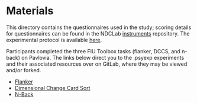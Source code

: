 # Materials

This directory contains the questionnaires used in the study; scoring details for questionnaires can be found in the NDCLab [instruments](https://github.com/NDCLab/instruments) repository.  The experimental protocol is available [here](https://docs.google.com/document/d/10tD_2dk32-PkNHFoG1CtFjqMiVjf14gKzeq17Ya7d9Q/edit?usp=sharing).

Participants completed the three FIU Toolbox tasks (flanker, DCCS, and n-back) on Pavlovia. The links below direct you to the .psyexp experiments and their associated resources over on GitLab, where they may be viewed and/or forked.

* [Flanker](https://gitlab.pavlovia.org/NdcLabB/ft-flanker-inc-o_s1_r1_e1)
* [Dimensional Change Card Sort](https://gitlab.pavlovia.org/NDCLabB/ft-dccs-o_s1_r1_e1)
* [N-Back](https://gitlab.pavlovia.org/NDCLabB/ft-nback-o_s1_r1_e1)
